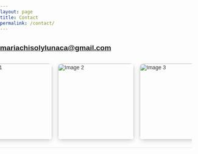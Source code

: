 ```yaml
---
layout: page
title: Contact
permalink: /contact/
---
```


<style>
/* Overall Page Style */
body {
  font-family: 'Arial', sans-serif;
  color: #333;
  margin: 0;
  padding: 0;
}

.contact-header {
  display: flex;
  gap: 15px;
  overflow-x: auto;
  padding: 20px 0;
  justify-content: center;
  border-bottom: 2px solid #f0f0f0;
}

.contact-header img {
  height: 200px;
  object-fit: cover;
  border-radius: 10px;
  box-shadow: 0 4px 12px rgba(0, 0, 0, 0.15);
  transition: transform 0.3s ease, box-shadow 0.3s ease;
}

.contact-header img:hover {
  transform: scale(1.05);
  box-shadow: 0 8px 16px rgba(0, 0, 0, 0.25);
}


.contact-info {
  margin-top: 2rem;
  font-size: 1.1rem;
  color: #555;
}

.contact-info p {
  margin: 10px 0;
  font-size: 1.2rem;
}



.contact-form iframe:hover {
  transform: scale(1.02);
}
</style>
<div class="contact-info">
  <p><strong><a href="mailto:mariachisolylunaca@gmail.com">mariachisolylunaca@gmail.com</a></strong></p>
</div>
<div class="contact-header">
  <img src="{{ '/assets/images/IMG_3933~2.JPG' | relative_url }}" alt="Image 1">
  <img src="{{ '/assets/images/IMG_3935.JPG' | relative_url }}" alt="Image 2">
  <img src="{{ '/assets/images/IMG_3939.JPG' | relative_url }}" alt="Image 3">
</div>



